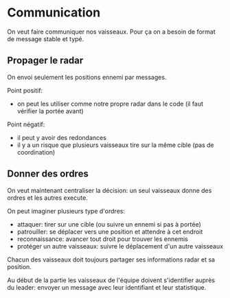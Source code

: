 # Communication

On veut faire communiquer nos vaisseaux. Pour ça on a besoin de format de message stable et typé.

## Propager le radar

On envoi seulement les positions ennemi par messages.

Point positif:

- on peut les utiliser comme notre propre radar dans le code (il faut vérifier la portée avant)

Point négatif:

- il peut y avoir des redondances
- il y a un risque que plusieurs vaisseaux tire sur la même cible (pas de coordination)

## Donner des ordres

On veut maintenant centraliser la décision: un seul vaisseaux donne des ordres et les autres execute.

On peut imaginer plusieurs type d'ordres:

- attaquer: tirer sur une cible (ou suivre un ennemi si pas à portée)
- patrouiller: se déplacer vers une position et attendre à cet endroit
- reconnaissance: avancer tout droit pour trouver les ennemis
- protéger un autre vaisseaux: suivre le déplacement d'un autre vaisseaux

Chacun des vaisseaux doit toujours partager ses informations radar et sa position.

Au début de la partie les vaisseaux de l'équipe doivent s'identifier auprès du leader: envoyer un message avec leur identifiant et leur statistique.

